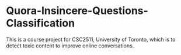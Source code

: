 # Quora-Insincere-Questions-Classification
This is a course project for CSC2511, University of Toronto, which is to detect toxic content to improve online conversations.
